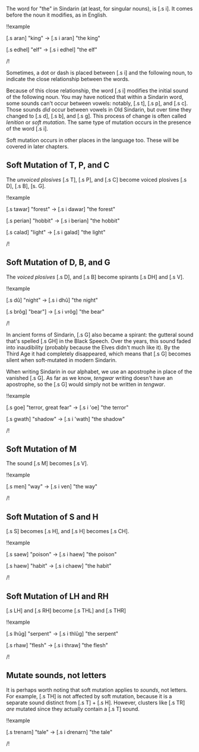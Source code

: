 The word for "the" in Sindarin (at least, for singular nouns), is [.s i]. It comes before
the noun it modifies, as in English.

!!example

[.s aran] "king" &rarr; [.s i aran] "the king"

[.s edhel] "elf" &rarr; [.s i edhel] "the elf"

/!

Sometimes, a dot or dash is placed between [.s i] and the following noun, to indicate the
close relationship between the words.

Because of this close relationship, the word [.s i] modifies the initial sound of the following
noun. You may have noticed that within a Sindarin word, some sounds can't occur between vowels:
notably, [.s t], [.s p], and [.s c]. Those sounds *did* occur between vowels in Old Sindarin, but
over time they changed to [.s d], [.s b], and [.s g]. This process of change is often called _lenition_
or _soft mutation_. The same type of mutation occurs in the presence of the word [.s i].

Soft mutation occurs in other places in the language too. These will be covered in later chapters.

## Soft Mutation of T, P, and C

The _unvoiced plosives_ [.s T], [.s P], and [.s C] become voiced plosives [.s D], [.s B], [s. G].

!!example

[.s tawar] "forest" &rarr; [.s i dawar] "the forest"

[.s perian] "hobbit" &rarr; [.s i berian] "the hobbit"

[.s calad] "light" &rarr; [.s i galad] "the light"

/!

## Soft Mutation of D, B, and G

The _voiced plosives_ [.s D], and [.s B] become spirants [.s DH] and [.s V].

!!example

[.s dû] "night" &rarr; [.s i dhû] "the night"

[.s brôg] "bear"] &rarr; [.s i vrôg] "the bear"

/!

In ancient forms of Sindarin, [.s G] also became a spirant: the gutteral sound
that's spelled [.s GH] in the Black Speech. Over the years, this sound faded into
inaudibility (probably because the Elves didn't much like it). By the Third Age
it had completely disappeared, which means that [.s G] becomes silent when soft-mutated
in modern Sindarin.

When writing Sindarin in our alphabet, we use an apostrophe in place of the vanished
[.s G]. As far as we know, _tengwar_ writing doesn't have an apostrophe, so the [.s G]
would simply not be written in _tengwar_.

!!example

[.s goe] "terror, great fear" &rarr; [.s i 'oe] "the terror"

[.s gwath] "shadow" &rarr; [.s i 'wath] "the shadow"

/!

## Soft Mutation of M

The sound [.s M] becomes [.s V].

!!example

[.s men] "way" &rarr; [.s i ven] "the way"

/!

## Soft Mutation of S and H

[.s S] becomes [.s H], and [.s H] becomes [.s CH].

!!example

[.s saew] "poison" &rarr; [.s i haew] "the poison"

[.s haew] "habit" &rarr; [.s i chaew] "the habit"

/!

## Soft Mutation of LH and RH

[.s LH] and [.s RH] become [.s THL] and [.s THR]

!!example

[.s lhûg] "serpent" &rarr; [.s i thlûg] "the serpent"

[.s rhaw] "flesh" &rarr; [.s i thraw] "the flesh"

/!

## Mutate sounds, not letters

It is perhaps worth noting that soft mutation applies to *sounds*, not letters.
For example, [.s TH] is not affected by soft mutation, because it is a separate sound
distinct from [.s T] + [.s H]. However, clusters like [.s TR] *are* mutated since
they actually contain a [.s T] sound.

!!example

[.s trenarn] "tale" &rarr; [.s i drenarn] "the tale"

/!
